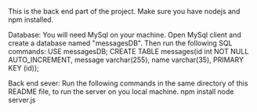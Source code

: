 This is the back end part of the project.
Make sure you have nodejs and npm installed.

Database:
You will need MySql on your machine. Open MySql client and create a database named "messagesDB". Then run the following SQL commands:
USE messagesDB;
CREATE TABLE messages(id int NOT NULL AUTO_INCREMENT, message varchar(255), name varchar(35), PRIMARY KEY (id));

Back end sever:
Run the following commands in the same directory of this README file, to run the server on you local machine.
npm install
node server.js
